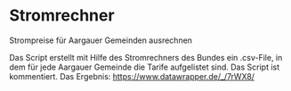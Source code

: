 # Stromrechner
 Strompreise für Aargauer Gemeinden ausrechnen
 
 Das Script erstellt mit Hilfe des Stromrechners des Bundes ein .csv-File, in dem für jede Aargauer Gemeinde die Tarife aufgelistet sind.
 Das Script ist kommentiert. Das Ergebnis: https://www.datawrapper.de/_/7rWX8/
